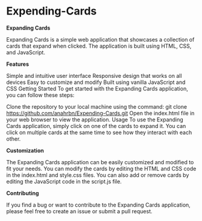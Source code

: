 # Expending-Cards

**Expanding Cards**

Expanding Cards is a simple web application that showcases a collection of cards that expand when clicked. The application is built using HTML, CSS, and JavaScript.

**Features**

Simple and intuitive user interface
Responsive design that works on all devices
Easy to customize and modify
Built using vanilla JavaScript and CSS
Getting Started
To get started with the Expanding Cards application, you can follow these steps:

Clone the repository to your local machine using the command: git clone https://github.com/anahrbn/Expending-Cards.git
Open the index.html file in your web browser to view the application.
Usage
To use the Expanding Cards application, simply click on one of the cards to expand it. You can click on multiple cards at the same time to see how they interact with each other.

**Customization**

The Expanding Cards application can be easily customized and modified to fit your needs. You can modify the cards by editing the HTML and CSS code in the index.html and style.css files. You can also add or remove cards by editing the JavaScript code in the script.js file.

**Contributing**

If you find a bug or want to contribute to the Expanding Cards application, please feel free to create an issue or submit a pull request.

